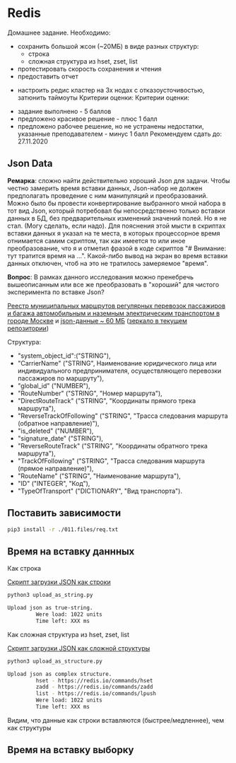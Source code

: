 # Redis

Домашнее задание. Необходимо:
- сохранить большой жсон (~20МБ) в виде разных структур:
    - строка 
    - сложная структура из hset, zset, list
- протестировать скорость сохранения и чтения
- предоставить отчет

* настроить редис кластер на 3х нодах с отказоусточивостью, затюнить таймоуты
Критерии оценки: Критерии оценки:
- задание выполнено - 5 баллов
- предложено красивое решение - плюс 1 балл
- предложено рабочее решение, но не устранены недостатки, указанные преподавателем - минус 1 балл
Рекомендуем сдать до: 27.11.2020

## Json Data

__Ремарка__: cложно найти действительно хороший Json для задачи. 
Чтобы честно замерить время вставки данных, Json-набор не должен предполагать проведение с ним манипуляций и преобразований.
Можно было бы провести конвертирование выбранного мной набора в тот вид Json, который потребовал бы
непосредственно только вставки данных в БД, без предварительных изменений значений полей. Но я не стал. (Могу сделать, если надо).
Для пояснения этой мысти в скриптах вставки данных я указал на те места, в которых процессорное время отнимается самим скриптом, 
так как имеется то или иное преобразование, что я и отметил фразой в коде скриптов "# Внимание: тут тратится время на ...".
Какой-либо вывод на экран во время вставки данных отключен, чтоб на это не тратилось замеряемое "время".

__Вопрос__: В рамках данного исследования можно пренебречь вышеописанным или все же преобразовать в "хороший" для чистого эксперимента по вставке Json?

[Реестр муниципальных маршрутов регулярных перевозок пассажиров и багажа автомобильным и наземным электрическим транспортом в городе Москве](https://data.gov.ru/opendata/7704786030-municipalroutesregister)
 и [json-данные ~ 60 МБ](https://data.gov.ru/sites/default/files/opendata/7704786030-MunicipalRoutesRegister/data-2017-07-18T00-00-00-structure-2017-07-18T00-00-00.json)
 ([зеркало в текущем репозитории](011.files/data.json))

Структура:
 - "system_object_id":("STRING"),
 - "CarrierName" ("STRING", Наименование юридического лица или индивидуального предпринимателя, осуществляющего перевозки пассажиров по маршруту"),
 - "global_id" ("NUMBER"),
 - "RouteNumber" ("STRING", "Номер маршрута"),
 - "DirectRouteTrack" ("STRING", "Координаты прямого трека маршрута"),
 - "ReverseTrackOfFollowing" ("STRING", "Трасса следования маршрута (обратное направление)"),
 - "is_deleted" ("NUMBER"),
 - "signature_date" ("STRING"),
 - "ReverseRouteTrack" ("STRING", "Координаты обратного трека маршрута"),
 - "TrackOfFollowing" ("STRING", "Трасса следования маршрута (прямое направление)"),
 - "RouteName" ("STRING", "Наименование маршрута"),
 - "ID" ("INTEGER", "Код"),
 - "TypeOfTransport" ("DICTIONARY", "Вид транспорта").
 
## Поставить зависимости

```bash
pip3 install -r ./011.files/req.txt 
```

## Время на вставку даннных

Как строка

[Cкрипт загрузки JSON как строки](011.files/upload_as_string.py)

```bash
python3 upload_as_string.py

Upload json as true-string.
         Were load: 1022 units
         Time left: XXX ms
```

Как сложная структура из hset, zset, list

[Cкрипт загрузки JSON как сложной структуры](011.files/upload_as_structure.py)

```bash
python3 upload_as_structure.py

Upload json as complex structure.
         hset - https://redis.io/commands/hset
         zadd - https://redis.io/commands/zadd
         list - https://redis.io/commands/lpush
         Were load: 1022 units
         Time left: XXX ms
```

Видим, что данные как строки вставляются (быстрее/медленнее), чем как структуры


## Время на вставку выборку

